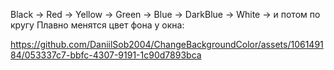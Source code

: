Black -> Red -> Yellow -> Green -> Blue -> DarkBlue -> White -> и потом по кругу
Плавно менятся цвет фона у окна:

https://github.com/DaniilSob2004/ChangeBackgroundColor/assets/106149184/053337c7-bbfc-4307-9191-1c90d7893bca